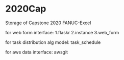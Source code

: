 # 2020Cap
Storage of Capstone 2020 FANUC-Excel

for web form interface:
  1.flaskr
  2.instance
  3.web_form

for task distribution alg model:
  task_schedule
  
for aws data interface:
  awsgit

